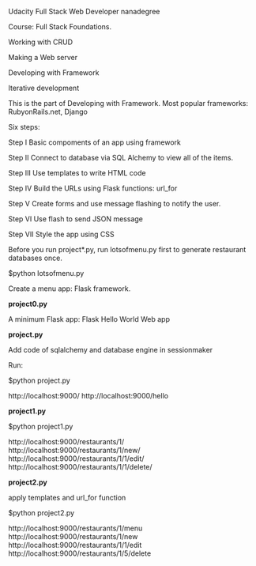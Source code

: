 Udacity Full Stack Web Developer nanadegree

Course: Full Stack Foundations.

Working with CRUD

Making a Web server

Developing with Framework

Iterative development


This is the part of Developing with Framework. Most popular frameworks: RubyonRails.net, Django

Six steps:

Step I Basic compoments of an app using framework

Step II Connect to database via SQL Alchemy to view all of the items.

Step III Use templates to write HTML code

Step IV Build the URLs using Flask functions: url_for

Step V Create forms and use message flashing to notify the user.

Step VI Use flash to send JSON message

Step VII Style the app using CSS

Before you run project*.py,
run lotsofmenu.py first to generate restaurant databases once.

$python lotsofmenu.py

Create a menu app: Flask framework.

**project0.py**

A minimum Flask app: Flask Hello World Web app

**project.py**

Add code of sqlalchemy and database engine in sessionmaker

Run:

$python project.py

http://localhost:9000/
http://localhost:9000/hello

**project1.py**

$python project1.py

http://localhost:9000/restaurants/1/
http://localhost:9000/restaurants/1/new/
http://localhost:9000/restaurants/1/1/edit/
http://localhost:9000/restaurants/1/1/delete/

**project2.py**

apply templates and url_for function

$python project2.py

http://localhost:9000/restaurants/1/menu
http://localhost:9000/restaurants/1/new
http://localhost:9000/restaurants/1/1/edit
http://localhost:9000/restaurants/1/5/delete
